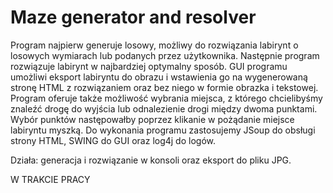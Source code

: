 # Maze generator and resolver

Program najpierw generuje losowy, możliwy do rozwiązania labirynt o losowych wymiarach lub podanych przez użytkownika. Następnie program rozwiązuje labirynt w najbardziej optymalny sposób. 
GUI programu umożliwi eksport labiryntu do obrazu i wstawienia go na wygenerowaną stronę HTML z rozwiązaniem oraz bez niego w formie obrazka i tekstowej. Program oferuje także możliwość wybrania miejsca, z którego chcielibyśmy znaleźć drogę do wyjścia lub odnalezienie drogi między dwoma punktami. Wybór punktów następowałby poprzez klikanie w pożądanie miejsce labiryntu myszką.
Do wykonania programu zastosujemy JSoup do obsługi strony HTML, SWING do GUI oraz log4j do logów.

Działa: generacja i rozwiązanie w konsoli oraz eksport do pliku JPG.

W TRAKCIE PRACY

